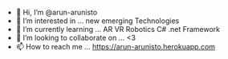 - 👋 Hi, I’m @arun-arunisto
- 👀 I’m interested in ... new emerging Technologies
- 🌱 I’m currently learning ... AR VR Robotics C# .net Framework
- 💞️ I’m looking to collaborate on ... <3
- 📫 How to reach me ... https://arun-arunisto.herokuapp.com

<!---
arun-arunisto/arun-arunisto is a ✨ special ✨ repository because its `README.md` (this file) appears on your GitHub profile.
You can click the Preview link to take a look at your changes.
--->
